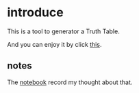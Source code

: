# introduce

This is a tool to generator a Truth Table.

And you can enjoy it by click [this](https://AOMEILSH.github.io/LUT-init-value-generator/).

## notes

The [notebook](/notebook.md) record my thought about that.
